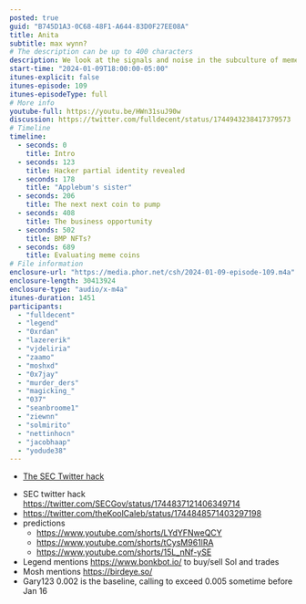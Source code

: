 ```yaml
---
posted: true
guid: "B745D1A3-0C68-48F1-A644-83D0F27EE08A"
title: Anita
subtitle: max wynn?
# The description can be up to 400 characters
description: We look at the signals and noise in the subculture of memecoins, also known as lottery tickets
start-time: "2024-01-09T18:00:00-05:00"
itunes-explicit: false
itunes-episode: 109
itunes-episodeType: full
# More info
youtube-full: https://youtu.be/HWn31suJ90w
discussion: https://twitter.com/fulldecent/status/1744943238417379573
# Timeline
timeline:
  - seconds: 0
    title: Intro
  - seconds: 123
    title: Hacker partial identity revealed
  - seconds: 178
    title: "Applebum's sister"
  - seconds: 206
    title: The next next coin to pump
  - seconds: 408
    title: The business opportunity
  - seconds: 502
    title: BMP NFTs?
  - seconds: 689
    title: Evaluating meme coins
# File information
enclosure-url: "https://media.phor.net/csh/2024-01-09-episode-109.m4a"
enclosure-length: 30413924
enclosure-type: "audio/x-m4a"
itunes-duration: 1451
participants:
  - "fulldecent"
  - "legend"
  - "0xrdan"
  - "lazererik"
  - "vjdeliria"
  - "zaamo"
  - "moshxd"
  - "0x7jay"
  - "murder_ders"
  - "magicking_"
  - "037"
  - "seanbroome1"
  - "ziewnn"
  - "solmirito"
  - "nettinhocn"
  - "jacobhaap"
  - "yodude38"
---
```


- [The SEC Twitter hack](https://twitter.com/SECGov/status/1744837121406349714)

<!--end of quick notes-->

- SEC twitter hack https://twitter.com/SECGov/status/1744837121406349714 
- https://twitter.com/theKoolCaleb/status/1744848571403297198 
- predictions
  - https://www.youtube.com/shorts/LYdYFNweQCY
  - https://www.youtube.com/shorts/tCysM961lRA
  - https://www.youtube.com/shorts/15L_nNf-ySE
- Legend mentions https://www.bonkbot.io/ to buy/sell Sol and trades
- Mosh mentions https://birdeye.so/ 
- Gary123 0.002 is the baseline, calling to exceed 0.005 sometime before Jan 16
